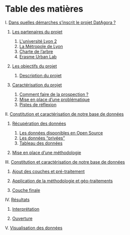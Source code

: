 # Table des matières


I. [Dans quelles démarches s’inscrit le projet DatAgora ?](#I)

   1. [Les partenaires du projet](#IA)
   
       1. [L'université Lyon 2](#IA1)
       1. [La Métropole de Lyon](#IA2)
       1. [Charte de l’arbre](#IA3)
       1. [Erasme Urban Lab](#IA4)
       
   2. [Les objectifs du projet](#IB)
   
       1. [Description du projet](#IB1)
       
   3. [Caractérisation du projet](#IC)
   
       1. [Comment faire de la prospection ?](#IC1)
       1. [Mise en place d’une problématique](#IC2)
       1. [Pistes de réflexion](#IC3)
       
       
       
II. [Constitution et caractérisation de notre base de données](#II)

   1. [Récupération des données](#IIA)
   
       1. [Les données disponibles en Open Source](#IIA1)
       1. [Les données “privées”](#IIA2)
       1. [Tableau des données](#IIA3)
       
   2. [Mise en place d’une méthodologie](#IIB)
   
   
III. [Constitution et caractérisation de notre base de données](#III)

   1. [Ajout des couches et pré-traitement](#IIIA)
   
   1. [Application de la méthodologie et géo-traitements](#IIIB)
   
   1. [Couche finale](#IIIC)
   
   
IV. [Résultats](#IV) 

   1. [Interprétation](#IVA)
   
   1. [Ouverture](#IVB)
   
   
V. [Visualisation des données](#V)       
 
       
       
        

